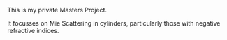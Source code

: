 This is my private Masters Project. 

It focusses on Mie Scattering in cylinders, particularly those with
negative refractive indices.
